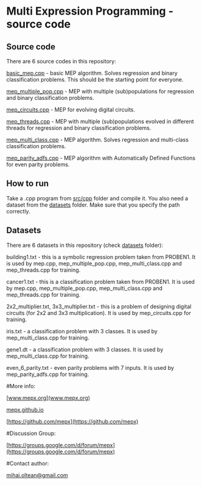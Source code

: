 # Multi Expression Programming - source code

## Source code

There are 6 source codes in this repository:

[basic_mep.cpp](src/cpp/basic_mep.cpp) - basic MEP algorithm. Solves regression and binary classification problems. This should be the starting point for everyone.

[mep_multiple_pop.cpp](src/cpp/mep_multiple_pop.cpp) - MEP with multiple (sub)populations for regression and binary classification problems.

[mep_circuits.cpp](src/cpp/mep_circuits.cpp) - MEP for evolving digital circuits.

[mep_threads.cpp](src/cpp/mep_threads.cpp) - MEP with multiple (sub)populations evolved in different threads for regression and binary classification problems.

[mep_multi_class.cpp](src/cpp/mep_multi_class.cpp) - MEP algorithm. Solves regression and multi-class classification problems.

[mep_parity_adfs.cpp](src/cpp/mep_parity_adfs.cpp) - MEP algorithm with Automatically Defined Functions for even parity problems.

## How to run

Take a .cpp program from [src/cpp](src/cpp) folder and compile it.
You also need a dataset from the [datasets](datasets) folder. Make sure that you specify the path correctly.

## Datasets

There are 6 datasets in this repository (check [datasets](datasets) folder):

building1.txt - this is a symbolic regression problem taken from PROBEN1. It is used by mep.cpp, mep_multiple_pop.cpp, mep_multi_class.cpp and mep_threads.cpp for training.

cancer1.txt - this is a classification problem taken from PROBEN1. It is used by mep.cpp, mep_multiple_pop.cpp, mep_multi_class.cpp and mep_threads.cpp for training.

2x2_multiplier.txt, 3x3_multiplier.txt - this is a problem of designing digital circuits (for 2x2 and 3x3 multiplication). It is used by mep_circuits.cpp for training.

iris.txt - a classification problem with 3 classes. It is used by mep_multi_class.cpp for training.

gene1.dt - a classification problem with 3 classes. It is used by mep_multi_class.cpp for training.

even_6_parity.txt - even parity problems with 7 inputs. It is used by mep_parity_adfs.cpp for training.

#More info:

[www.mepx.org](www.mepx.org)

[mepx.github.io](https://mepx.github.io)

[https://github.com/mepx](https://github.com/mepx)

#Discussion Group:

[https://groups.google.com/d/forum/mepx](https://groups.google.com/d/forum/mepx)

#Contact author:

mihai.oltean@gmail.com
